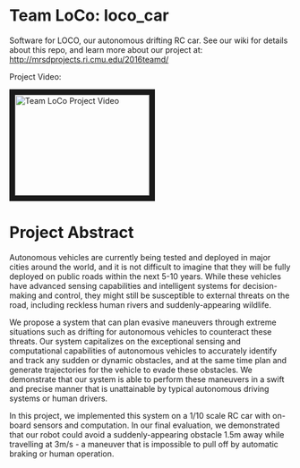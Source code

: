 # Team LoCo: loco_car
Software for LOCO, our autonomous drifting RC car. See our wiki for details about this repo, and learn more about our project at: http://mrsdprojects.ri.cmu.edu/2016teamd/

Project Video: </br>

<a href="http://www.youtube.com/watch?feature=player_embedded&v=LxzJOHa37sg
" target="_blank"><img src="http://img.youtube.com/vi/LxzJOHa37sg/0.jpg" 
alt="Team LoCo Project Video" width="240" height="180" border="10" /></a>

# Project Abstract
Autonomous vehicles are currently being tested and deployed in major cities around the world, and it is not difficult to imagine that they will be fully deployed on public roads within the next 5-10 years. While these vehicles have advanced sensing capabilities and intelligent systems for decision-making and control, they might still be susceptible to external threats on the road, including reckless human rivers and suddenly-appearing wildlife.

We propose a system that can plan evasive maneuvers through extreme situations such as drifting for autonomous vehicles to counteract these threats. Our system capitalizes on the exceptional sensing and computational capabilities of autonomous vehicles to accurately identify and track any sudden or dynamic
obstacles, and at the same time plan and generate trajectories for the vehicle to evade these obstacles. We demonstrate that our system is able to perform these maneuvers in a swift and precise manner that is unattainable by typical autonomous driving systems or human drivers.

In this project, we implemented this system on a 1/10 scale RC car with on-board sensors and computation. In our final evaluation, we demonstrated that our robot could avoid a suddenly-appearing obstacle 1.5m away while travelling at 3m/s - a maneuver that is impossible to pull off by automatic braking or human operation.
